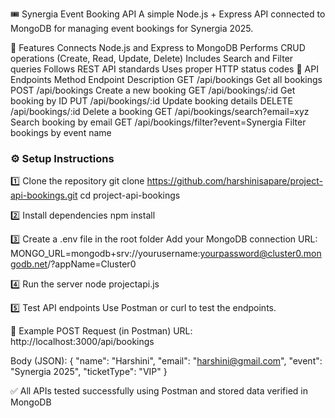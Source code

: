 🎟️ Synergia Event Booking API
A simple Node.js + Express API connected to MongoDB for managing event bookings for Synergia 2025.

🚀 Features
Connects Node.js and Express to MongoDB
Performs CRUD operations (Create, Read, Update, Delete)
Includes Search and Filter queries
Follows REST API standards
Uses proper HTTP status codes
🧩 API Endpoints
Method	Endpoint	Description
GET	/api/bookings	Get all bookings
POST	/api/bookings	Create a new booking
GET	/api/bookings/:id	Get booking by ID
PUT	/api/bookings/:id	Update booking details
DELETE	/api/bookings/:id	Delete a booking
GET	/api/bookings/search?email=xyz	Search booking by email
GET	/api/bookings/filter?event=Synergia	Filter bookings by event name

### ⚙️ Setup Instructions
1️⃣ Clone the repository
git clone https://github.com/harshinisapare/project-api-bookings.git cd project-api-bookings

2️⃣ Install dependencies
npm install

3️⃣ Create a .env file in the root folder
Add your MongoDB connection URL: MONGO_URL=mongodb+srv://yourusername:yourpassword@cluster0.mongodb.net/?appName=Cluster0

4️⃣ Run the server
node projectapi.js

5️⃣ Test API endpoints
Use Postman or curl to test the endpoints.

🧠 Example POST Request (in Postman)
URL: http://localhost:3000/api/bookings

Body (JSON): { "name": "Harshini", "email": "harshini@gmail.com", "event": "Synergia 2025", "ticketType": "VIP" }

✅ All APIs tested successfully using Postman and stored data verified in MongoDB
